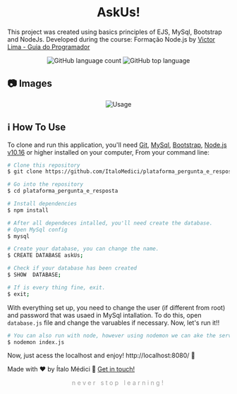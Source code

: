 <div align="center">
  <h1>AskUs!</h1>
</div>

This project was created using basics principles of EJS, MySql, Bootstrap and NodeJs. Developed during the course: Formação Node.js by [Victor Lima - Guia do Programador](https://guiadoprogramador.com/)

<div align="center">
  <img alt="GitHub language count" src="https://img.shields.io/github/languages/count/ItaloMedici/plataforma_pergunta_e_resposta?color=%233399FF&style=for-the-badge">
  <img alt="GitHub top language" src="https://img.shields.io/github/languages/top/ItaloMedici/plataforma_pergunta_e_resposta?color=yellow&logo=Javascript&style=for-the-badge">
</div>

## :camera: Images
<p align="center">
  <img alt="Usage" src="/public/img/usage.gif">
</p>

## :information_source: How To Use

To clone and run this application, you'll need [Git](https://git-scm.com), [MySql](https://www.mysql.com/), [Bootstrap](https://getbootstrap.com/),  [Node.js v10.16](https://nodejs.org/en/) or higher installed on your computer, From your command line:


```bash
# Clone this repository
$ git clone https://github.com/ItaloMedici/plataforma_pergunta_e_resposta.git 

# Go into the repository
$ cd plataforma_pergunta_e_resposta

# Install dependencies
$ npm install

# After all dependeces intalled, you'll need create the database. 
# Open MySql config
$ mysql

# Create your database, you can change the name.
$ CREATE DATABASE askUs;

# Check if your database has been created 
$ SHOW  DATABASE;

# If is every thing fine, exit.
$ exit;
```

With everything set up, you need to change the user (if different from root) and password that was usaed in MySql intallation. To do this, open ```database.js``` file and change the varuables if necessary. Now, let's run it!!
```bash
# You can also run with node, however using nodemon we can ake the server restart by itself when changed.
$ nodemon index.js
```
Now, just acess the localhost and enjoy!
http://localhost:8080/ :rocket:

Made with ♥ by Ítalo Médici :wave: [Get in touch!](https://www.linkedin.com/in/%C3%ADtalo-m%C3%A9dici-070336186/)
<p align="center" style="font-size: 14px; letter-spacing: 4px; opacity: 40%">never stop learning!</p>


